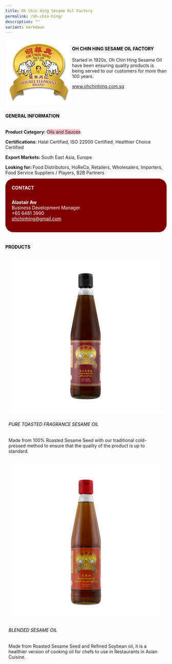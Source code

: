 ```yaml
---
title: Oh Chin Hing Sesame Oil Factory
permalink: /oh-chin-hing/
description: ""
variant: markdown
---
```

<div class="flex-paragraph">
	<div style="display: flex; flex-wrap: wrap;" class="flex-container">
		<div style="flex: 1 1 40%; display: block;" class="card sgds">
			<img src="/images/oh_chin_hing_logo.png">
		</div>
		<div style="flex: 1 1 58%; display: block; margin-left: 3px" class="card-sgds">
			<h4 style="text-transform: uppercase; color: black;"><b>Oh Chin Hing Sesame Oil Factory</b></h4>
			<p>Started in 1920s, Oh Chin Hing Sesame Oil have been ensuring quality products is being served to our customers for more than 100 years.</p>
			<p><a target="_blank" href="https://www.ohchinhing.com.sg">www.ohchinhing.com.sg</a></p>
		</div>
	</div>
</div>

<h4 style="text-transform: uppercase; color: black;">
	<b>General Information</b>
</h4>
<div style="display: flex; flex-wrap: wrap;" class="flex-container">
	<div style="flex: 1 1 65%; display: block; align-self: stretch" class="card sgds">
		<div class="flex-paragraph">
			<p>
				<b>Product Category: </b>
				<span style="background-color: pink; border-radius: 10px;">Oils and Sauces</span>
			</p>
			<p>
				<b>Certifications: </b>Halal Certified, ISO 22000 Certified, Healthier Choice Certified
			</p>
			<p>
				<b>Export Markets: </b>South East Asia, Europe
			</p>
			<p style="margin-bottom: 10px;">
				<b>Looking for: </b>Food Distributors, HoReCa, Retailers, Wholesalers, Importers, Food Service Suppliers / Players, B2B Partners
			</p>
		</div>
	</div>
	<div style="flex: 1 1 35%; padding: 10px; display: block; background-color: maroon; border-radius: 25px; align-self: center;" class="card sgds">
		<h4 style="color: white; margin-top: 10px; margin-left: 10px;">CONTACT</h4>
		<div class="flex-paragraph">
			<p style="padding: 10px; color: white;">
				<b>Alastair Aw</b>
				<br>Business Development Manager<br>+65 6481 3990<br>
				<a style="color: white;" href="mailto:ohchinhing@gmail.com">ohchinhing@gmail.com</a>
			</p>
		</div>
	</div>
</div>
<br>
<h4 style="text-transform: uppercase; color: black;">
	<b>Products</b>
</h4>
<div style="display: flex; flex-wrap: wrap;">
	<div style="flex: 1 1 47%; margin: 10px; display: block;" class="card sgds">
		<div style="display: block;" class="flex-image">
			<img src="/images/oh_chin_hing_product_01.jpg">
		</div>
		<div class="flex-paragraph">
			<h6 style="text-transform: uppercase; color: black;">Pure Toasted Fragrance Sesame Oil</h6>
			<p>Made from 100% Roasted Sesame Seed with our traditional cold-pressed method to ensure that the quality of the product is up to standard.</p>
		</div>
	</div>
	<div style="flex: 1 1 47%; margin: 10px; display: block;" class="card sgds">
		<div style="display: block;" class="flex-image">
			<img src="/images/oh_chin_hing_product_02.jpg">
		</div>
		<div class="flex-paragraph">
			<h6 style="text-transform: uppercase; color: black;">Blended Sesame Oil</h6>
			<p>Made from Roasted Sesame Seed and Refined Soybean oil, it is a healthier version of cooking oil for chefs to use in Restaurants in Asian Cuisine.</p>
		</div>
	</div>
</div>